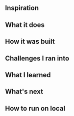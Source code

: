 ## Inspiration


## What it does


## How it was built


## Challenges I ran into


## What I learned


## What's next


## How to run on local

